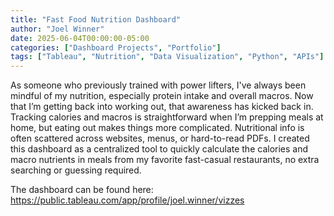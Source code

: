 ```yaml
---
title: "Fast Food Nutrition Dashboard"
author: "Joel Winner"
date: 2025-06-04T00:00:00-05:00
categories: ["Dashboard Projects", "Portfolio"]
tags: ["Tableau", "Nutrition", "Data Visualization", "Python", "APIs"]
---
```




As someone who previously trained with power lifters, I've always been mindful of my nutrition, especially protein intake and overall macros. Now that I’m getting back into working out, that awareness has kicked back in. Tracking calories and macros is straightforward when I’m prepping meals at home, but eating out makes things more complicated. Nutritional info is often scattered across websites, menus, or hard-to-read PDFs. I created this dashboard as a centralized tool to quickly calculate the calories and macro nutrients in meals from my favorite fast-casual restaurants, no extra searching or guessing required.

The dashboard can be found here: https://public.tableau.com/app/profile/joel.winner/vizzes
